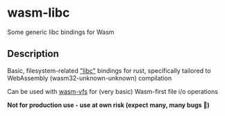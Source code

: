 # wasm-libc

Some generic libc bindings for Wasm 

## Description

Basic, filesystem-related ["libc"](https://en.wikipedia.org/wiki/C_standard_library) bindings for rust, specifically tailored to WebAssembly (wasm32-unknown-unknown) compilation

Can be used with [wasm-vfs](https://github.com/dphilla/wasm-vfs) for (very basic) Wasm-first file i/o operations 

**Not for production use - use at own risk (expect many, many bugs 🫣)**


